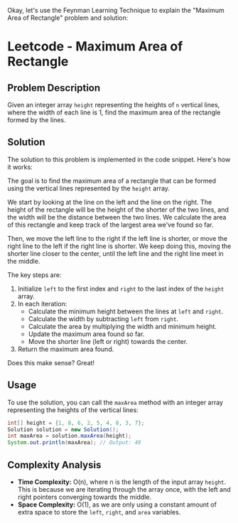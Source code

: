 Okay, let's use the Feynman Learning Technique to explain the "Maximum Area of Rectangle" problem and solution:

# Leetcode - Maximum Area of Rectangle

## Problem Description

Given an integer array `height` representing the heights of `n` vertical lines, where the width of each line is 1, find the maximum area of the rectangle formed by the lines.

## Solution

The solution to this problem is implemented in the code snippet. Here's how it works:


The goal is to find the maximum area of a rectangle that can be formed using the vertical lines represented by the `height` array.

We start by looking at the line on the left and the line on the right. The height of the rectangle will be the height of the shorter of the two lines, and the width will be the distance between the two lines. We calculate the area of this rectangle and keep track of the largest area we've found so far.

Then, we move the left line to the right if the left line is shorter, or move the right line to the left if the right line is shorter. We keep doing this, moving the shorter line closer to the center, until the left line and the right line meet in the middle.

The key steps are:
1. Initialize `left` to the first index and `right` to the last index of the `height` array.
2. In each iteration:
   - Calculate the minimum height between the lines at `left` and `right`.
   - Calculate the width by subtracting `left` from `right`.
   - Calculate the area by multiplying the width and minimum height.
   - Update the maximum area found so far.
   - Move the shorter line (left or right) towards the center.
3. Return the maximum area found.

Does this make sense? Great!

## Usage

To use the solution, you can call the `maxArea` method with an integer array representing the heights of the vertical lines:

```java
int[] height = {1, 8, 6, 2, 5, 4, 8, 3, 7};
Solution solution = new Solution();
int maxArea = solution.maxArea(height);
System.out.println(maxArea); // Output: 49
```

## Complexity Analysis

- **Time Complexity:** O(n), where n is the length of the input array `height`. This is because we are iterating through the array once, with the left and right pointers converging towards the middle.
- **Space Complexity:** O(1), as we are only using a constant amount of extra space to store the `left`, `right`, and `area` variables.